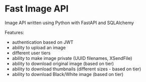 # Fast Image API


Image API written using Python with FastAPI and SQLAlchemy

Features:
* authentication based on JWT
* ability to upload an image
* different user tiers 
* ability to make image private (UUID filenames, XSendFile)
* ability to download original image (based on tier)
* ability to download thumbnails (different sizes - based on tier)
* ability to download Black/White image (based on tier)

